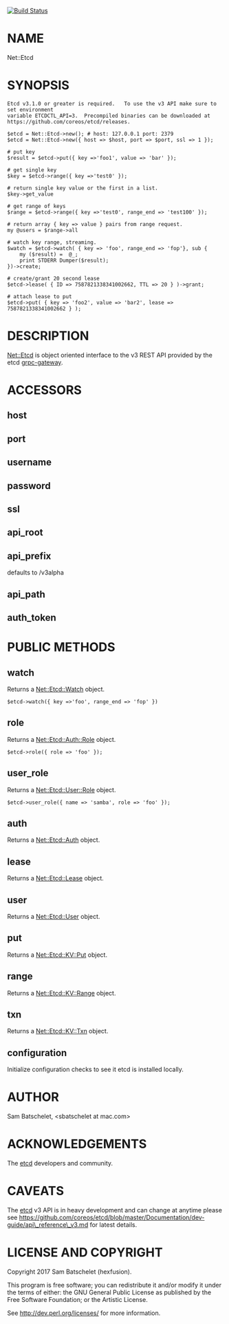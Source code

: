 [![Build Status](https://api.travis-ci.org/hexfusion/perl-net-etcd.svg?branch=master)](https://travis-ci.org/hexfusion/perl-net-etcd)

# NAME

Net::Etcd

# SYNOPSIS

    Etcd v3.1.0 or greater is required.   To use the v3 API make sure to set environment
    variable ETCDCTL_API=3.  Precompiled binaries can be downloaded at https://github.com/coreos/etcd/releases.

    $etcd = Net::Etcd->new(); # host: 127.0.0.1 port: 2379
    $etcd = Net::Etcd->new({ host => $host, port => $port, ssl => 1 });

    # put key
    $result = $etcd->put({ key =>'foo1', value => 'bar' });

    # get single key
    $key = $etcd->range({ key =>'test0' });

    # return single key value or the first in a list.
    $key->get_value

    # get range of keys
    $range = $etcd->range({ key =>'test0', range_end => 'test100' });

    # return array { key => value } pairs from range request.
    my @users = $range->all

    # watch key range, streaming.
    $watch = $etcd->watch( { key => 'foo', range_end => 'fop'}, sub {
        my ($result) =  @_;
        print STDERR Dumper($result);
    })->create;

    # create/grant 20 second lease
    $etcd->lease( { ID => 7587821338341002662, TTL => 20 } )->grant;

    # attach lease to put
    $etcd->put( { key => 'foo2', value => 'bar2', lease => 7587821338341002662 } );

# DESCRIPTION

[Net::Etcd](https://metacpan.org/pod/Net::Etcd) is object oriented interface to the v3 REST API provided by the etcd [grpc-gateway](https://github.com/grpc-ecosystem/grpc-gateway).

# ACCESSORS

## host

## port

## username

## password

## ssl

## api\_root

## api\_prefix

defaults to /v3alpha

## api\_path

## auth\_token

# PUBLIC METHODS

## watch

Returns a [Net::Etcd::Watch](https://metacpan.org/pod/Net::Etcd::Watch) object.

    $etcd->watch({ key =>'foo', range_end => 'fop' })

## role

Returns a [Net::Etcd::Auth::Role](https://metacpan.org/pod/Net::Etcd::Auth::Role) object.

    $etcd->role({ role => 'foo' });

## user\_role

Returns a [Net::Etcd::User::Role](https://metacpan.org/pod/Net::Etcd::User::Role) object.

    $etcd->user_role({ name => 'samba', role => 'foo' });

## auth

Returns a [Net::Etcd::Auth](https://metacpan.org/pod/Net::Etcd::Auth) object.

## lease

Returns a [Net::Etcd::Lease](https://metacpan.org/pod/Net::Etcd::Lease) object.

## user

Returns a [Net::Etcd::User](https://metacpan.org/pod/Net::Etcd::User) object.

## put

Returns a [Net::Etcd::KV::Put](https://metacpan.org/pod/Net::Etcd::KV::Put) object.

## range

Returns a [Net::Etcd::KV::Range](https://metacpan.org/pod/Net::Etcd::KV::Range) object.

## txn

Returns a [Net::Etcd::KV::Txn](https://metacpan.org/pod/Net::Etcd::KV::Txn) object.

## configuration

Initialize configuration checks to see it etcd is installed locally.

# AUTHOR

Sam Batschelet, &lt;sbatschelet at mac.com>

# ACKNOWLEDGEMENTS

The [etcd](https://github.com/coreos/etcd) developers and community.

# CAVEATS

The [etcd](https://github.com/coreos/etcd) v3 API is in heavy development and can change at anytime please see
https://github.com/coreos/etcd/blob/master/Documentation/dev-guide/api\_reference\_v3.md
for latest details.

# LICENSE AND COPYRIGHT

Copyright 2017 Sam Batschelet (hexfusion).

This program is free software; you can redistribute it and/or modify it
under the terms of either: the GNU General Public License as published
by the Free Software Foundation; or the Artistic License.

See http://dev.perl.org/licenses/ for more information.
